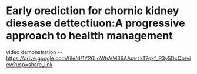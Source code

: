 # Early orediction for chornic kidney diesease dettectiuon:A progressive approach to healtth management
video demonstration --https://drive.google.com/file/d/1Y26LoWtsVM36AAmrzkT7qkf_R3y5DcQb/view?usp=share_link
